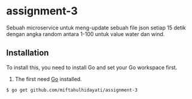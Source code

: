 # assignment-3

Sebuah microservice untuk meng-update sebuah file json setiap 15 detik dengan angka random antara 1-100 untuk value water dan wind. 

## Installation

To install this, you need to install Go and set your Go workspace first.

1. The first need [Go](https://golang.org/) installed.

```sh
$ go get github.com/miftahulhidayati/assignment-3
```
